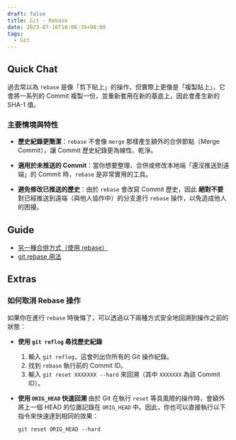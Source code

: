 ```yaml
---
draft: false
title: Git - Rebase
date: 2023-07-16T10:08:39+08:00
tags:
  - Git
---
```


## Quick Chat

過去常以為 `rebase` 是像「剪下貼上」的操作，但實際上更像是「複製貼上」，它會將一系列的 Commit 複製一份，並重新套用在新的基底上，因此會產生新的 SHA-1 值。

### **主要情境與特性**

- **歷史紀錄更簡潔**：`rebase` 不會像 `merge` 那樣產生額外的合併節點（Merge Commit），讓 Commit 歷史紀錄更為線性、乾淨。
    
- **適用於未推送的 Commit**：當你想要整理、合併或修改本地端「還沒推送到遠端」的 Commit 時，`rebase` 是非常實用的工具。
    
- **避免修改已推送的歷史**：由於 `rebase` 會改寫 Commit 歷史，因此 **絕對不要** 對已經推送到遠端（與他人協作中）的分支進行 `rebase` 操作，以免造成他人的困擾。

## Guide

- [另一種合併方式（使用 rebase）](https://www.youtube.com/watch?v=HeF7dwVyzow)
- [git rebase 用法](https://jessie75919.medium.com/git-rebase-%E7%94%A8%E6%B3%95-3e1ef046e357)

## Extras

### **如何取消 Rebase 操作**

如果你在進行 `rebase` 時後悔了，可以透過以下兩種方式安全地回溯到操作之前的狀態：

- **使用 `git reflog` 尋找歷史紀錄**
    
    1. 輸入 `git reflog`，這會列出你所有的 Git 操作紀錄。
    2. 找到 `rebase` 執行前的 Commit ID。
    3. 輸入 `git reset XXXXXXX --hard` 來回溯（其中 `XXXXXXX` 為該 Commit ID）。
        
- **使用 `ORIG_HEAD` 快速回溯** 由於 Git 在執行 `reset` 等具風險的操作時，會額外將上一個 HEAD 的位置記錄在 `ORIG_HEAD` 中。因此，你也可以直接執行以下指令來快速達到相同的效果：
    
    ```
    git reset ORIG_HEAD --hard
    ```








